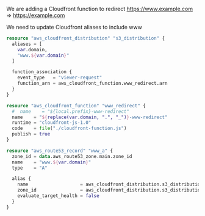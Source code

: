 
We are adding a Cloudfront function to redirect https://www.example.com => https://example.com


We need to update Cloudfront aliases to include www

```terraform
resource "aws_cloudfront_distribution" "s3_distribution" {
  aliases = [
    var.domain,
    "www.${var.domain}"
  ]

  function_association {
    event_type   = "viewer-request"
    function_arn = aws_cloudfront_function.www_redirect.arn
  }
}

resource "aws_cloudfront_function" "www_redirect" {
  #  name    = "${local.prefix}-www-redirect"
  name    = "${replace(var.domain, ".", "_")}-www-redirect"
  runtime = "cloudfront-js-1.0"
  code    = file("./cloudfront-function.js")
  publish = true
}

resource "aws_route53_record" "www_a" {
  zone_id = data.aws_route53_zone.main.zone_id
  name    = "www.${var.domain}"
  type    = "A"

  alias {
    name                   = aws_cloudfront_distribution.s3_distribution.domain_name
    zone_id                = aws_cloudfront_distribution.s3_distribution.hosted_zone_id
    evaluate_target_health = false
  }
}
```